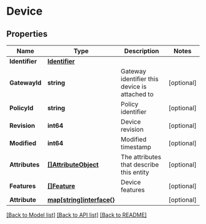# Device

## Properties

Name | Type | Description | Notes
------------ | ------------- | ------------- | -------------
**Identifier** | [**Identifier**](Identifier.md) |  | 
**GatewayId** | **string** | Gateway identifier this device is attached to | [optional] 
**PolicyId** | **string** | Policy identifier | [optional] 
**Revision** | **int64** | Device revision | [optional] 
**Modified** | **int64** | Modified timestamp | [optional] 
**Attributes** | [**[]AttributeObject**](AttributeObject.md) | The attributes that describe this entity | [optional] 
**Features** | [**[]Feature**](Feature.md) | Device features | [optional] 
**Attribute** | [**map[string]interface{}**](.md) |  | [optional] 

[[Back to Model list]](../README.md#documentation-for-models) [[Back to API list]](../README.md#documentation-for-api-endpoints) [[Back to README]](../README.md)


